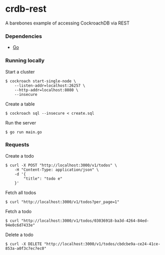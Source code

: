 # crdb-rest
A barebones example of accessing CockroachDB via REST

### Dependencies

* [Go](https://go.dev)

### Running locally

Start a cluster
```
$ cockroach start-single-node \
    --listen-addr=localhost:26257 \
    --http-addr=localhost:8080 \
    --insecure
```

Create a table
```
$ cockroach sql --insecure < create.sql
```

Run the server
```
$ go run main.go
```

### Requests

Create a todo
```
$ curl -X POST "http://localhost:3000/v1/todos" \
    -H "Content-Type: application/json" \
    -d '{
        "title": "todo e"
    }'
```

Fetch all todos
```
$ curl "http://localhost:3000/v1/todos?per_page=1"
```

Fetch a todo
```
$ curl "http://localhost:3000/v1/todos/03036918-ba3d-4264-84ed-94e0c6d7433e"
```

Delete a todo
```
$ curl -X DELETE "http://localhost:3000/v1/todos/cbdcbe9a-ce24-41ce-853a-a0f3c7ec7ec0"
```